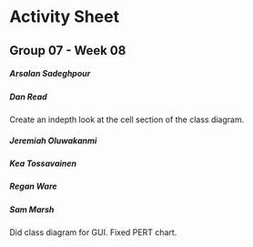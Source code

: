 # Activity Sheet

## Group 07 - Week 08

##### Arsalan Sadeghpour


##### Dan Read

Create an indepth look at the cell section of the class diagram. 

##### Jeremiah Oluwakanmi

##### Kea Tossavainen

##### Regan Ware

##### Sam Marsh

Did class diagram for GUI. Fixed PERT chart.
